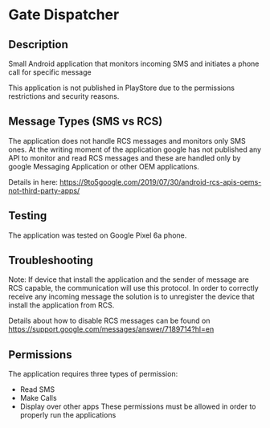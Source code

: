 # Gate Dispatcher
## Description
Small Android application that monitors incoming SMS and initiates a phone call for specific message

This application is not published in PlayStore due to the permissions restrictions and security reasons.


## Message Types (SMS vs RCS)
The application does not handle RCS messages and monitors only SMS ones.
At the writing moment of the application google has not published any API to monitor and read RCS messages 
and these are handled only by google Messaging Application or other OEM applications.

Details in here: https://9to5google.com/2019/07/30/android-rcs-apis-oems-not-third-party-apps/

## Testing
The application was tested on Google Pixel 6a phone.


## Troubleshooting
Note: If device that install the application and the sender of message are RCS capable, the communication will use this protocol.
In order to correctly receive any incoming message the solution is to unregister the device that install the application from RCS.

Details about how to disable RCS messages can be found on https://support.google.com/messages/answer/7189714?hl=en 

## Permissions
The application requires three types of permission:
 - Read SMS
 - Make Calls
 - Display over other apps
These permissions must be allowed in order to properly run the applications